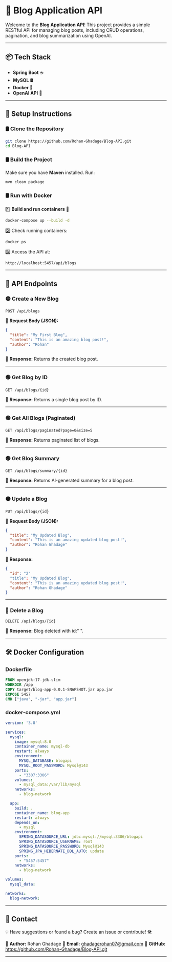 # 📝 Blog Application API  

Welcome to the **Blog Application API**! This project provides a simple RESTful API for managing blog posts, including CRUD operations, pagination, and blog summarization using OpenAI.  

---

## 📦 Tech Stack  

- **Spring Boot** ☕  
- **MySQL** 🛢️  
- **Docker** 🐳  
- **OpenAI API** 🤖  

---

## 🚀 Setup Instructions  

### 🛢️ Clone the Repository  

```sh
git clone https://github.com/Rohan-Ghadage/Blog-API.git
cd Blog-API
```

### 🛢️ Build the Project  

Make sure you have **Maven** installed. Run:  

```sh
mvn clean package
```

### 🛢️ Run with Docker  

1️⃣ **Build and run containers** 🐳  

```sh
docker-compose up --build -d
```

2️⃣ Check running containers:  

```sh
docker ps
```

3️⃣ Access the API at:  

```
http://localhost:5457/api/blogs
```

---

## 🌟 API Endpoints  


### 🟡 **Create a New Blog**  

```http
POST /api/blogs
```

📌 **Request Body (JSON):**  

```json
{
  "title": "My First Blog",
  "content": "This is an amazing blog post!",
  "author": "Rohan"
}
```
📌 **Response:** Returns the created blog post.  

---

### 🟢 **Get Blog by ID**  

```http
GET /api/blogs/{id}
```
📌 **Response:** Returns a single blog post by ID.  

---
### 🟢 **Get All Blogs (Paginated)**  

```http
GET /api/blogs/paginated?page=0&size=5
```

📌 **Response:** Returns paginated list of blogs.  

---

### 🟢 **Get Blog Summary**  

```http
GET /api/blogs/summary/{id}
```

📌 **Response:** Returns AI-generated summary for a blog post.  

---

### 🟠 **Update a Blog**  

```http
PUT /api/blogs/{id}
```

📌 **Request Body (JSON):** 
```json
{
  "title": "My Updated Blog",
  "content": "This is an amazing updated blog post!",
  "author": "Rohan Ghadage"
}
```

📌 **Response:** 
```json
{
  "id": "2"
  "title": "My Updated Blog",
  "content": "This is an amazing updated blog post!",
  "author": "Rohan Ghadage"
}
```
---

### 🔴 **Delete a Blog**  

```http
DELETE /api/blogs/{id}
```

📌 **Response:** Blog deleted with id:" ".  

---

## 🛠️ Docker Configuration  

### **Dockerfile**  

```dockerfile
FROM openjdk:17-jdk-slim
WORKDIR /app
COPY target/blog-app-0.0.1-SNAPSHOT.jar app.jar
EXPOSE 5457
CMD ["java", "-jar", "app.jar"]
```

### **docker-compose.yml**  

```yaml
version: '3.8'

services:
  mysql:
    image: mysql:8.0
    container_name: mysql-db
    restart: always
    environment:
      MYSQL_DATABASE: blogapi
      MYSQL_ROOT_PASSWORD: Mysql@143
    ports:
      - "3307:3306"
    volumes:
      - mysql_data:/var/lib/mysql
    networks:
      - blog-network

  app:
    build: .
    container_name: blog-app
    restart: always
    depends_on:
      - mysql
    environment:
      SPRING_DATASOURCE_URL: jdbc:mysql://mysql:3306/blogapi
      SPRING_DATASOURCE_USERNAME: root
      SPRING_DATASOURCE_PASSWORD: Mysql@143
      SPRING_JPA_HIBERNATE_DDL_AUTO: update
    ports:
      - "5457:5457"
    networks:
      - blog-network

volumes:
  mysql_data:

networks:
  blog-network:

```

---

## 📩 Contact  

💡 Have suggestions or found a bug? Create an issue or contribute! 🛠️  

📌 **Author:** Rohan Ghadage
📌 **Email:** ghadagerohan07@gmail.com
📌 **GitHub:** https://github.com/Rohan-Ghadage/Blog-API.git

---

